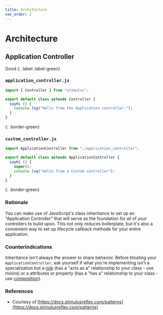 ```yaml
---
title: Architecture
nav_order: 2
---
```


# Architecture

## Application Controller

Good
{: .label .label-green}

### `application_controller.js`
```js
import { Controller } from "stimulus";

export default class extends Controller {
  sayHi () {
    console.log("Hello from the Application controller.");
  }
}
```
{: .border-green}

### `custom_controller.js`
```js
import ApplicationController from "./application_controller";

export default class extends ApplicationController {
  sayHi () {
    super();
    console.log("Hello from a Custom controller");
  }
}
```
{: .border-green}

### Rationale
You can make use of JavaScript's class inheritance to set up an "Application Controller" that will serve as the foundation for all of your controllers to build upon. This not only reduces boilerplate, but it's also a convenient way to set up lifecycle callback methods for your entire application.

### Counterindications
Inheritance isn't always the answer to share behavior. Before bloating your `ApplicationController`, ask yourself if what you're implementing isn't a specialization but a [role](https://en.wikipedia.org/wiki/Data,_context_and_interaction) (has a "acts as a" relationship to your class - use mixins) or a attributes or property (has a "has a" relationship to your class - use [composition](https://en.wikipedia.org/wiki/Composition_over_inheritance)).

### References
- Courtesy of [https://docs.stimulusreflex.com/patterns](https://docs.stimulusreflex.com/patterns)
